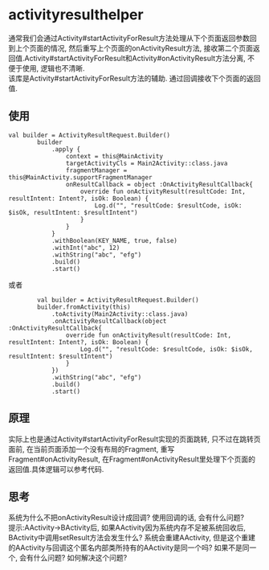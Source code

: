 # activityresulthelper  
通常我们会通过Activity#startActivityForResult方法处理从下个页面返回参数回到上个页面的情况, 然后重写上个页面的onActivityResult方法, 接收第二个页面返回值.Activity#startActivityForResult和Activity#onActivityResult方法分离, 不便于使用, 逻辑也不清晰.  
该库是Activity#startActivityForResult方法的辅助. 通过回调接收下个页面的返回值.   
## 使用 
```
val builder = ActivityResultRequest.Builder()
        builder
            .apply {
                context = this@MainActivity
                targetActivityCls = Main2Activity::class.java
                fragmentManager = this@MainActivity.supportFragmentManager
                onResultCallback = object :OnActivityResultCallback{
                    override fun onActivityResult(resultCode: Int, resultIntent: Intent?, isOk: Boolean) {
                        Log.d("", "resultCode: $resultCode, isOk: $isOk, resultIntent: $resultIntent")
                    }
                }
            }
            .withBoolean(KEY_NAME, true, false)
            .withInt("abc", 12)
            .withString("abc", "efg")
            .build()
            .start()
```
或者
```
        val builder = ActivityResultRequest.Builder()
        builder.fromActivity(this)
            .toActivity(Main2Activity::class.java)
            .onActivityResultCallback(object :OnActivityResultCallback{
                override fun onActivityResult(resultCode: Int, resultIntent: Intent?, isOk: Boolean) {
                    Log.d("", "resultCode: $resultCode, isOk: $isOk, resultIntent: $resultIntent")
                }
            })
            .withString("abc", "efg")
            .build()
            .start()
```

## 原理
实际上也是通过Activity#startActivityForResult实现的页面跳转, 只不过在跳转页面前, 在当前页面添加一个没有布局的Fragment, 重写Fragment#onActivityResult, 在Fragment#onActivityResult里处理下个页面的返回值.具体逻辑可以参考代码.

## 思考
系统为什么不把onActivityResult设计成回调? 使用回调的话, 会有什么问题?   
    提示:AActivity->BActivity后, 如果AActivity因为系统内存不足被系统回收后, BActivity中调用setResult方法会发生什么? 系统会重建AActivity, 但是这个重建的AActivity与回调这个匿名内部类所持有的AActivity是同一个吗? 如果不是同一个, 会有什么问题? 如何解决这个问题?
